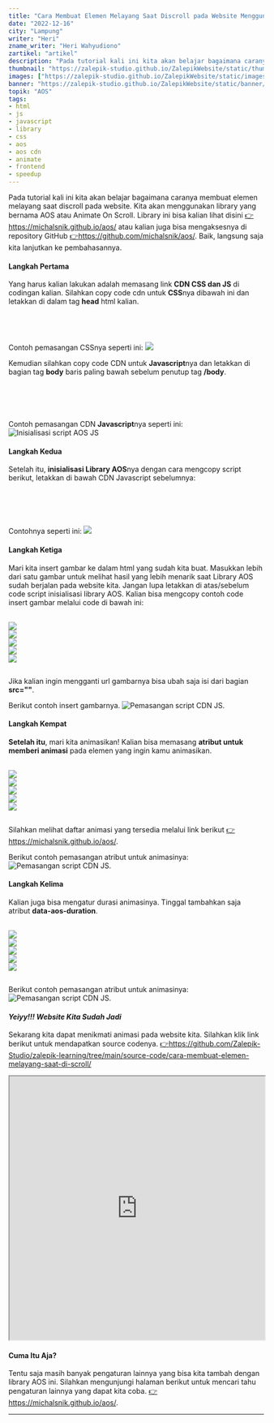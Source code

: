 ```yaml
---
title: "Cara Membuat Elemen Melayang Saat Discroll pada Website Menggunakan Library AOS"
date: "2022-12-16"
city: "Lampung"
writer: "Heri"
zname_writer: "Heri Wahyudiono"
zartikel: "artikel"
description: "Pada tutorial kali ini kita akan belajar bagaimana caranya membuat elemen melayang saat discroll pada website. Kita akan menggunakan library yang bernama AOS atau Animate On Scroll. Library ini bisa kalian lihat disini"
thumbnail: "https://zalepik-studio.github.io/ZalepikWebsite/static/thumbnail/cara-membuat-elemen-melayang-saat-di-scroll.png"
images: ["https://zalepik-studio.github.io/ZalepikWebsite/static/images/cara-membuat-elemen-melayang-saat-di-scroll.png"]
banner: "https://zalepik-studio.github.io/ZalepikWebsite/static/banner/cara-membuat-elemen-melayang-saat-di-scroll.png"
topik: "AOS"
tags: 
- html
- js
- javascript
- library
- css
- aos
- aos cdn
- animate
- frontend
- speedup
---
```


Pada tutorial kali ini kita akan belajar bagaimana caranya membuat elemen melayang saat discroll pada website. Kita akan menggunakan library yang bernama AOS atau Animate On Scroll. Library ini bisa kalian lihat disini <a class="text-blue-600 italic" href="https://michalsnik.github.io/aos/" target="_blank">👉https://michalsnik.github.io/aos/</a> atau kalian juga bisa mengaksesnya di repository GitHub <a class="text-blue-600 italic" href="https://github.com/michalsnik/aos/" target="_blank">👉https://github.com/michalsnik/aos/</a>. Baik, langsung saja kita lanjutkan ke pembahasannya.

<div class="zbarisbaru"></div>

#### Langkah Pertama
Yang harus kalian lakukan adalah memasang link **CDN CSS dan JS** di codingan kalian. Silahkan copy code cdn untuk **CSS**nya dibawah ini dan letakkan di dalam tag **head** html kalian.
<pre class="language-css">
    <code class="language-css">
<link href="https://unpkg.com/aos@2.3.1/dist/aos.css" rel="stylesheet">
    </code>
</pre>
Contoh pemasangan CSSnya seperti ini:
<img class="" src="https://zalepik-studio.github.io/ZalepikWebsite/static/images/Screenshot_126.png">

<div class="zbarisbaru"></div>
<div class="zbarisbaru"></div>
<div class="zbarisbaru"></div>

Kemudian silahkan copy code CDN untuk **Javascript**nya dan letakkan di bagian tag **body** baris paling bawah sebelum penutup tag **/body**.
<pre class="language-javascript">
  <code class="language-javascript">
<script src="https://unpkg.com/aos@2.3.1/dist/aos.js"></script>
  </code>
</pre>

Contoh pemasangan CDN **Javascript**nya seperti ini:
<img class="" src="https://zalepik-studio.github.io/ZalepikWebsite/static/images/Screenshot_127.png" alt="Inisialisasi script AOS JS">

<div class="zbarisbaru"></div>

#### Langkah Kedua
Setelah itu, **inisialisasi Library AOS**nya dengan cara mengcopy script berikut, letakkan di bawah CDN Javascript sebelumnya:

<pre class="language-javascript">
  <code class="language-javascript">
<script>
  AOS.init();
</script>
  </code>
</pre>

Contohnya seperti ini:
<img class="zwidthfull" src="https://zalepik-studio.github.io/ZalepikWebsite/static/images/Screenshot_128.png">

<div class="zbarisbaru"></div>

#### Langkah Ketiga
Mari kita insert gambar ke dalam html yang sudah kita buat. Masukkan lebih dari satu gambar untuk melihat hasil yang lebih menarik saat Library AOS sudah berjalan pada website kita. Jangan lupa letakkan di atas/sebelum code script inisialisasi library AOS. Kalian bisa mengcopy contoh code insert gambar melalui code di bawah ini:

<pre class="language-html">
  <code class="language-html">
<img src="https://zenzalepik.github.io/Zalepik_Images/portfolio/zalepik_portfolio_Zalepik_Website1.png">
<img src="https://zenzalepik.github.io/Zalepik_Images/portfolio/zalepik_portfolio_zhop_sm.png">
<img src="https://zenzalepik.github.io/Zalepik_Images/portfolio/zalepik_portfolio_dribbble_invite_inspire_by...png">
<img src="https://zenzalepik.github.io/Zalepik_Images/portfolio/zalepik_porfolio_4.png">
<img src="https://zenzalepik.github.io/Zalepik_Images/portfolio/zalepik_portfolio_All_Gimpscape_Banner.png">
  </code>
</pre>

Jika kalian ingin mengganti url gambarnya bisa ubah saja isi dari bagian **src=""**.

<div class="zbarisbaru"></div>

Berikut contoh insert gambarnya.
<img class="zwidthfull" src="https://zalepik-studio.github.io/ZalepikWebsite/static/images/Screenshot_129.png" alt="Pemasangan script CDN JS.">

<div class="zbarisbaru"></div>

#### Langkah Kempat
**Setelah itu**, mari kita animasikan! Kalian bisa memasang **atribut untuk memberi animasi** pada elemen yang ingin kamu animasikan.
<pre class="language-html">
  <code class="language-html">
<img data-aos="fade-up" src="https://zenzalepik.github.io/Zalepik_Images/portfolio/zalepik_portfolio_Zalepik_Website1.png">
<img data-aos="fade-down" src="https://zenzalepik.github.io/Zalepik_Images/portfolio/zalepik_portfolio_zhop_sm.png">
<img data-aos="fade-right" src="https://zenzalepik.github.io/Zalepik_Images/portfolio/zalepik_portfolio_dribbble_invite_inspire_by...png">
<img data-aos="fade-up-left" src="https://zenzalepik.github.io/Zalepik_Images/portfolio/zalepik_porfolio_4.png">
<img data-aos="fade-up-right" src="https://zenzalepik.github.io/Zalepik_Images/portfolio/zalepik_portfolio_All_Gimpscape_Banner.png">
  </code>
</pre>
Silahkan melihat daftar animasi yang tersedia melalui link berikut <a class="text-blue-600 italic" href="https://michalsnik.github.io/aos/" target="_blank">👉https://michalsnik.github.io/aos/</a>.

<div class="zbarisbaru"></div>

Berikut contoh pemasangan atribut untuk animasinya:
<img class="zwidthfull" src="https://zalepik-studio.github.io/ZalepikWebsite/static/images/Screenshot_130.png" alt="Pemasangan script CDN JS.">


<div class="zbarisbaru"></div>

#### Langkah Kelima
Kalian juga bisa mengatur durasi animasinya. Tinggal tambahkan saja atribut **data-aos-duration**.
<pre class="language-html">
  <code class="language-html">
<img data-aos="fade-up" data-aos-duration="500" src="https://zenzalepik.github.io/Zalepik_Images/portfolio/zalepik_portfolio_Zalepik_Website1.png">
<img data-aos="fade-down" data-aos-duration="500" src="https://zenzalepik.github.io/Zalepik_Images/portfolio/zalepik_portfolio_zhop_sm.png">
<img data-aos="fade-right" data-aos-duration="500" src="https://zenzalepik.github.io/Zalepik_Images/portfolio/zalepik_portfolio_dribbble_invite_inspire_by...png">
<img data-aos="fade-up-left" data-aos-duration="500" src="https://zenzalepik.github.io/Zalepik_Images/portfolio/zalepik_porfolio_4.png">
<img data-aos="fade-up-right" data-aos-duration="500" src="https://zenzalepik.github.io/Zalepik_Images/portfolio/zalepik_portfolio_All_Gimpscape_Banner.png">
  </code>
</pre>


<div class="zbarisbaru"></div>
<div class="zbarisbaru"></div>

Berikut contoh pemasangan atribut untuk animasinya:
<img class="" src="https://zalepik-studio.github.io/ZalepikWebsite/static/images/Screenshot_131.png" alt="Pemasangan script CDN JS.">

<div class="zbarisbaru"></div>
<div class="zbarisbaru"></div>

#### *Yeiyy!!! Website Kita Sudah Jadi*
Sekarang kita dapat menikmati animasi pada website kita. Silahkan klik link berikut untuk mendapatkan source codenya. <a class="text-blue-600 italic" href="https://github.com/Zalepik-Studio/zalepik-learning/tree/main/source-code/cara-membuat-elemen-melayang-saat-di-scroll" target="_blank">👉https://github.com/Zalepik-Studio/zalepik-learning/tree/main/source-code/cara-membuat-elemen-melayang-saat-di-scroll/</a>
<iframe src="https://zalepik-studio.github.io/zalepik-learning/source-code/cara-membuat-elemen-melayang-saat-di-scroll/" width="100%" height="520px">
</iframe>

#### Cuma Itu Aja?
Tentu saja masih banyak pengaturan lainnya yang bisa kita tambah dengan library AOS ini. Silahkan mengunjungi halaman berikut untuk mencari tahu pengaturan lainnya yang dapat kita coba. <a class="text-blue-600 italic" href="https://michalsnik.github.io/aos/" target="_blank">👉https://michalsnik.github.io/aos/</a>.


<div class="zbarisbaru"></div>
<div class="zbarisbaru"></div>

---